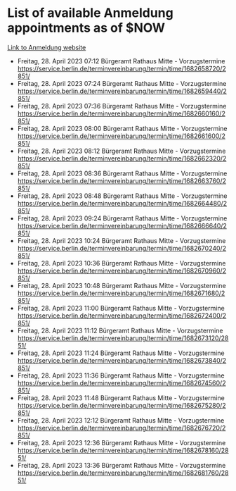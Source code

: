 # List of available Anmeldung appointments as of $NOW
[Link to Anmeldung website](https://service.berlin.de/terminvereinbarung/termin/tag.php?termin=1&anliegen[]=120686&dienstleisterlist=122210,122217,327316,122219,327312,122227,327314,122231,327346,122243,327348,122254,122252,329742,122260,329745,122262,329748,122271,327278,122273,327274,122277,327276,330436,122280,327294,122282,327290,122284,327292,122291,327270,122285,327266,122286,327264,122296,327268,150230,329760,122297,327286,122294,327284,122312,329763,122314,329775,122304,327330,122311,327334,122309,327332,317869,122281,327352,122279,329772,122283,122276,327324,122274,327326,122267,329766,122246,327318,122251,327320,122257,327322,122208,327298,122226,327300&herkunft=http%3A%2F%2Fservice.berlin.de%2Fdienstleistung%2F120686%2F)
- Freitag, 28. April 2023 07:12 Bürgeramt Rathaus Mitte - Vorzugstermine https://service.berlin.de/terminvereinbarung/termin/time/1682658720/2851/
- Freitag, 28. April 2023 07:24 Bürgeramt Rathaus Mitte - Vorzugstermine https://service.berlin.de/terminvereinbarung/termin/time/1682659440/2851/
- Freitag, 28. April 2023 07:36 Bürgeramt Rathaus Mitte - Vorzugstermine https://service.berlin.de/terminvereinbarung/termin/time/1682660160/2851/
- Freitag, 28. April 2023 08:00 Bürgeramt Rathaus Mitte - Vorzugstermine https://service.berlin.de/terminvereinbarung/termin/time/1682661600/2851/
- Freitag, 28. April 2023 08:12 Bürgeramt Rathaus Mitte - Vorzugstermine https://service.berlin.de/terminvereinbarung/termin/time/1682662320/2851/
- Freitag, 28. April 2023 08:36 Bürgeramt Rathaus Mitte - Vorzugstermine https://service.berlin.de/terminvereinbarung/termin/time/1682663760/2851/
- Freitag, 28. April 2023 08:48 Bürgeramt Rathaus Mitte - Vorzugstermine https://service.berlin.de/terminvereinbarung/termin/time/1682664480/2851/
- Freitag, 28. April 2023 09:24 Bürgeramt Rathaus Mitte - Vorzugstermine https://service.berlin.de/terminvereinbarung/termin/time/1682666640/2851/
- Freitag, 28. April 2023 10:24 Bürgeramt Rathaus Mitte - Vorzugstermine https://service.berlin.de/terminvereinbarung/termin/time/1682670240/2851/
- Freitag, 28. April 2023 10:36 Bürgeramt Rathaus Mitte - Vorzugstermine https://service.berlin.de/terminvereinbarung/termin/time/1682670960/2851/
- Freitag, 28. April 2023 10:48 Bürgeramt Rathaus Mitte - Vorzugstermine https://service.berlin.de/terminvereinbarung/termin/time/1682671680/2851/
- Freitag, 28. April 2023 11:00 Bürgeramt Rathaus Mitte - Vorzugstermine https://service.berlin.de/terminvereinbarung/termin/time/1682672400/2851/
- Freitag, 28. April 2023 11:12 Bürgeramt Rathaus Mitte - Vorzugstermine https://service.berlin.de/terminvereinbarung/termin/time/1682673120/2851/
- Freitag, 28. April 2023 11:24 Bürgeramt Rathaus Mitte - Vorzugstermine https://service.berlin.de/terminvereinbarung/termin/time/1682673840/2851/
- Freitag, 28. April 2023 11:36 Bürgeramt Rathaus Mitte - Vorzugstermine https://service.berlin.de/terminvereinbarung/termin/time/1682674560/2851/
- Freitag, 28. April 2023 11:48 Bürgeramt Rathaus Mitte - Vorzugstermine https://service.berlin.de/terminvereinbarung/termin/time/1682675280/2851/
- Freitag, 28. April 2023 12:12 Bürgeramt Rathaus Mitte - Vorzugstermine https://service.berlin.de/terminvereinbarung/termin/time/1682676720/2851/
- Freitag, 28. April 2023 12:36 Bürgeramt Rathaus Mitte - Vorzugstermine https://service.berlin.de/terminvereinbarung/termin/time/1682678160/2851/
- Freitag, 28. April 2023 13:36 Bürgeramt Rathaus Mitte - Vorzugstermine https://service.berlin.de/terminvereinbarung/termin/time/1682681760/2851/
